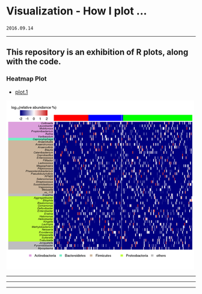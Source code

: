 # Visualization - How I plot ...


`2016.09.14`

------
This repository is an exhibition of **R** plots, along with the code.
------

### Heatmap Plot

+ [plot.1][p1]

![plot.1][f1]






------
------
------

[p1]: https://github.com/faculty/iVisual/blob/master/heatmap/plot.1/plotIntro.md

[f1]: https://github.com/faculty/iVisual/blob/master/figure.repo/heatmap.plot.1.png
